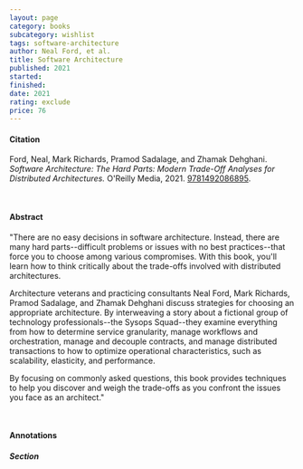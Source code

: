 ```yaml
---
layout: page
category: books
subcategory: wishlist
tags: software-architecture
author: Neal Ford, et al.
title: Software Architecture
published: 2021
started:
finished:
date: 2021
rating: exclude
price: 76
---
```


#### Citation

Ford, Neal, Mark Richards, Pramod Sadalage, and Zhamak Dehghani. *Software Architecture: The Hard Parts: Modern Trade-Off Analyses for Distributed Architectures.* O'Reilly Media, 2021. [9781492086895](https://www.amazon.ca/Software-Architecture-Trade-Off-Distributed-Architectures/dp/1492086894/147-4552721-6094515).

<br>

#### Abstract

"There are no easy decisions in software architecture. Instead, there are many hard parts--difficult problems or issues with no best practices--that force you to choose among various compromises. With this book, you'll learn how to think critically about the trade-offs involved with distributed architectures.

Architecture veterans and practicing consultants Neal Ford, Mark Richards, Pramod Sadalage, and Zhamak Dehghani discuss strategies for choosing an appropriate architecture. By interweaving a story about a fictional group of technology professionals--the Sysops Squad--they examine everything from how to determine service granularity, manage workflows and orchestration, manage and decouple contracts, and manage distributed transactions to how to optimize operational characteristics, such as scalability, elasticity, and performance.

By focusing on commonly asked questions, this book provides techniques to help you discover and weigh the trade-offs as you confront the issues you face as an architect."

<br>

#### Annotations

##### Section
